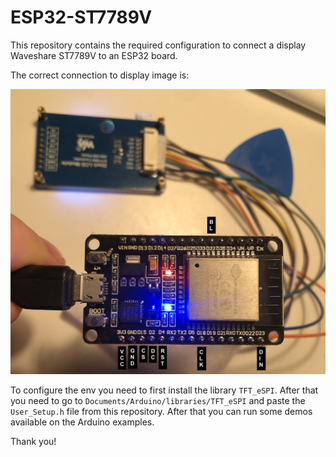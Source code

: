 # ESP32-ST7789V

This repository contains the required configuration to connect a display Waveshare ST7789V to an ESP32 board.

The correct connection to display image is:

<p align="center">
  <img src="https://github.com/ppamorim/ESP32-ST7789V/blob/master/schema.png" alt="Schema"/>
</p>

To configure the env you need to first install the library `TFT_eSPI`. After that you need to go to `Documents/Arduino/libraries/TFT_eSPI` and paste the `User_Setup.h` file from this repository. After that you can run some demos available on the Arduino examples.

Thank you!